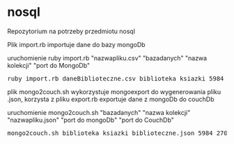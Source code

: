 nosql
=====

Repozytorium na potrzeby przedmiotu nosql

Plik import.rb importuje dane do bazy mongoDb

uruchomienie ruby import.rb "nazwapliku.csv" "bazadanych" "nazwa kolekcji" "port do MongoDb"

<pre>
ruby import.rb daneBiblioteczne.csv biblioteka ksiazki 5984
</pre>

plik mongo2couch.sh wykorzystuje mongoexport do wygenerowania pliku .json, korzysta z pliku export.rb exportuje dane z mongoDb do couchDb

uruchomienie mongo2couch.sh "bazadanych" "nazwa kolekcji" "nazwapliku.json" "port do mongoDb" "port do CouchDb"

<pre>
mongo2couch.sh biblioteka ksiazki biblioteczne.json 5984 27017
</pre>
